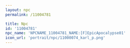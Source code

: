 ```yaml
---
layout: npc
permalink: /11004781

title: Npc
id: '11004781'
npc_name: 'NPCNAME_11004781_NAME:[F]EpicApocalypse01'
icon_url: 'portrait/npc/11000074_karl_p.png'
---
```

